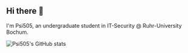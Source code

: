 ## Hi there 👋

I'm Psi505, an undergraduate student in IT-Security @ Ruhr-University Bochum.

![Psi505's GitHub stats](https://github-readme-stats.vercel.app/api?username=Psi505&count_private=true&theme=tokyonight&show_icons=true)